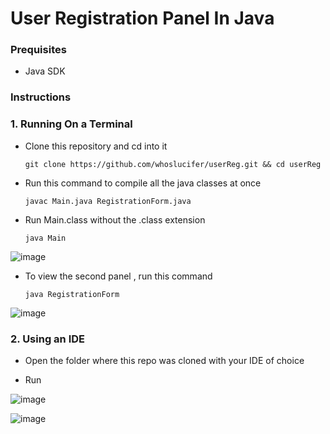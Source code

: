 #  User Registration Panel In Java

### Prequisites
  
   - Java SDK

 ### Instructions
  
 ### 1. Running On a Terminal
  
- Clone this repository and cd into it

      git clone https://github.com/whoslucifer/userReg.git && cd userReg

- Run this command to compile all the java classes at once
  
      javac Main.java RegistrationForm.java

- Run Main.class without the .class extension

      java Main

![image](https://github.com/user-attachments/assets/83e1b192-878e-44bb-9cfb-720ee4b18ee1)


- To view the second panel , run this command

      java RegistrationForm

![image](https://github.com/user-attachments/assets/3d098e0b-dc6f-4b3d-afce-b38df54cbb84)


### 2. Using an IDE

- Open the folder where this repo was cloned with your IDE of choice

- Run

![image](https://github.com/user-attachments/assets/a1807722-391d-4d38-a659-9e5d0580a939)

![image](https://github.com/user-attachments/assets/6821d93f-c2db-4533-a18a-1370f5ed5669)





 
